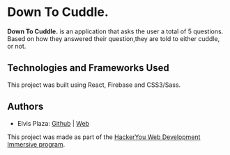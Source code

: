 # Down To Cuddle.
**Down To Cuddle.** is an application that asks the user a total of 5 questions. Based on how they answered their question,they are told to either cuddle, or not. 

## Technologies and Frameworks Used
This project was built using React, Firebase and CSS3/Sass. 

## Authors
* Elvis Plaza: [Github](https://github.com/elvisplaza) | [Web](http://elvisplaza.com/)

This project was made as part of the [HackerYou Web Development Immersive program](https://hackeryou.com/courses/bootcamp).


